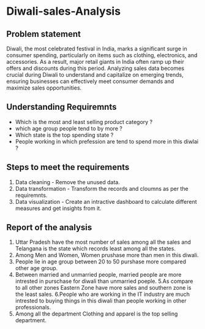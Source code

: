 # Diwali-sales-Analysis
## Problem statement
Diwali, the most celebrated festival in India, marks a significant surge in consumer spending, particularly on items such as clothing, electronics, and accessories. As a result, major retail giants in India often ramp up their offers and discounts during this period. Analyzing sales data becomes crucial during Diwali to understand and capitalize on emerging trends, ensuring businesses can effectively meet consumer demands and maximize sales opportunities.
## Understanding Requiremnts
* Which is the most and least selling product category ?
* which age group people tend to by more ?
* Which state is the top spending state ?
* People working in which prefession are tend to spend more in this diwlai ?
## Steps to meet the requirements
1. Data cleaning - Remove the unused data.
2. Data transformation - Transform the records and cloumns as per the requiremnts.
3. Data visualization - Create an intractive dashboard to calculate different measures and get insights from it.
## Report of the analysis
1. Uttar Pradesh have the most number of sales among all the sales and Telangana is the state which records least among all the states.
2.  Among Men and Women, Women prushase more than men in this diwali.
3. People lie in age group between 20 to 50 purshase more compared other age group.
4. Between married and unmarried people, married people are more intrested in purschase for diwali than unmarried poeple.
5.As compare to all other zones Eastern Zone have more sales and southern zone is the least  sales.
6.People who are working in the IT industry are much intrested to buying things in this diwali than people working in other professionals.
7. Among all the department Clothing and apparel is the top selling department.


   
  
